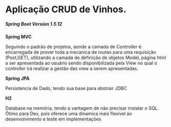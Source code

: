 # Aplicação CRUD de Vinhos. 
<h5> Spring Boot Version 1.5.12</h5>

<b>Spring MVC</b>
<p>Seguindo o padrão de projetos, aonde a camada de Controller é encarregada de prover toda a mecanica de routas para uma requisição (Post,GET), utilizando a camada de definição de objetos Model, página html a ser apresentada ao usuário sendo disponibilizada pela View no qual o controller irá realizar a gestão das view a serem apresentadas.</p>

<b>Spring JPA</b>
<p>Persistencia de Dado, tendo sua base para abstrair JDBC</p>

<b>H2</b>
<p>Database na memória, tendo a vantagem de não precisar instalar o SQL. Ótimo para Dev, pois oferece uma dinamica mais flexivel ao desenvolvimento e teste em implementações</p>


